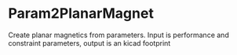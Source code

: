 # Param2PlanarMagnet
Create planar magnetics from parameters.  Input is performance and constraint parameters, output is an kicad footprint
